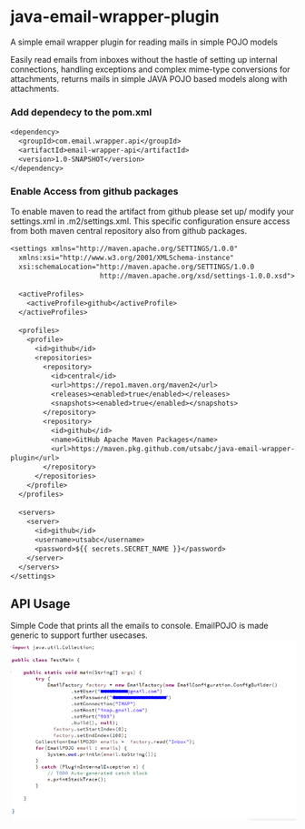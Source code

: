 # java-email-wrapper-plugin
A simple email wrapper plugin for reading mails in simple POJO models

Easily read emails from inboxes without the hastle of setting up internal connections, handling exceptions and complex mime-type conversions for attachments,
returns mails in simple JAVA POJO based models along with attachments.

### Add dependecy to the pom.xml

```
<dependency>
  <groupId>com.email.wrapper.api</groupId>
  <artifactId>email-wrapper-api</artifactId>
  <version>1.0-SNAPSHOT</version>
</dependency>

```

### Enable Access from github packages 

To enable maven to read the artifact from github please set up/ modify your settings.xml in .m2/settings.xml.
This specific configuration ensure access from both maven central repository also from github packages.

```
<settings xmlns="http://maven.apache.org/SETTINGS/1.0.0"
  xmlns:xsi="http://www.w3.org/2001/XMLSchema-instance"
  xsi:schemaLocation="http://maven.apache.org/SETTINGS/1.0.0
                      http://maven.apache.org/xsd/settings-1.0.0.xsd">

  <activeProfiles>
    <activeProfile>github</activeProfile>
  </activeProfiles>

  <profiles>
    <profile>
      <id>github</id>
      <repositories>
        <repository>
          <id>central</id>
          <url>https://repo1.maven.org/maven2</url>
          <releases><enabled>true</enabled></releases>
          <snapshots><enabled>true</enabled></snapshots>
        </repository>
        <repository>
          <id>github</id>
          <name>GitHub Apache Maven Packages</name>
          <url>https://maven.pkg.github.com/utsabc/java-email-wrapper-plugin</url>
        </repository>
      </repositories>
    </profile>
  </profiles>

  <servers>
    <server>
      <id>github</id>
      <username>utsabc</username>
      <password>${{ secrets.SECRET_NAME }}</password>
    </server>
  </servers>
</settings>

```
## API Usage

Simple Code that prints all the emails to console. EmailPOJO is made generic to support further usecases.
![API](/Isage.PNG?raw=true "Title")

